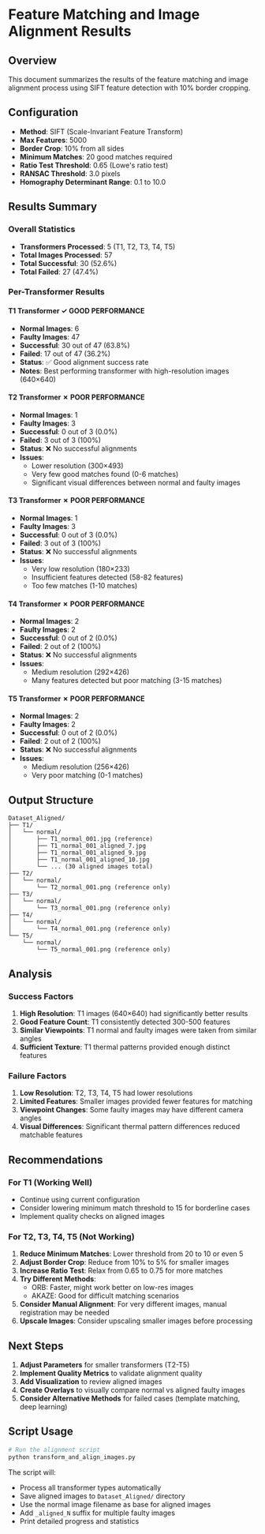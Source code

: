 # Feature Matching and Image Alignment Results

## Overview
This document summarizes the results of the feature matching and image alignment process using SIFT feature detection with 10% border cropping.

## Configuration
- **Method**: SIFT (Scale-Invariant Feature Transform)
- **Max Features**: 5000
- **Border Crop**: 10% from all sides
- **Minimum Matches**: 20 good matches required
- **Ratio Test Threshold**: 0.65 (Lowe's ratio test)
- **RANSAC Threshold**: 3.0 pixels
- **Homography Determinant Range**: 0.1 to 10.0

## Results Summary

### Overall Statistics
- **Transformers Processed**: 5 (T1, T2, T3, T4, T5)
- **Total Images Processed**: 57
- **Total Successful**: 30 (52.6%)
- **Total Failed**: 27 (47.4%)

### Per-Transformer Results

#### T1 Transformer ✓ GOOD PERFORMANCE
- **Normal Images**: 6
- **Faulty Images**: 47
- **Successful**: 30 out of 47 (63.8%)
- **Failed**: 17 out of 47 (36.2%)
- **Status**: ✅ Good alignment success rate
- **Notes**: Best performing transformer with high-resolution images (640×640)

#### T2 Transformer ✗ POOR PERFORMANCE
- **Normal Images**: 1
- **Faulty Images**: 3
- **Successful**: 0 out of 3 (0.0%)
- **Failed**: 3 out of 3 (100%)
- **Status**: ❌ No successful alignments
- **Issues**: 
  - Lower resolution (300×493)
  - Very few good matches found (0-6 matches)
  - Significant visual differences between normal and faulty images

#### T3 Transformer ✗ POOR PERFORMANCE
- **Normal Images**: 1
- **Faulty Images**: 3
- **Successful**: 0 out of 3 (0.0%)
- **Failed**: 3 out of 3 (100%)
- **Status**: ❌ No successful alignments
- **Issues**: 
  - Very low resolution (180×233)
  - Insufficient features detected (58-82 features)
  - Too few matches (1-10 matches)

#### T4 Transformer ✗ POOR PERFORMANCE
- **Normal Images**: 2
- **Faulty Images**: 2
- **Successful**: 0 out of 2 (0.0%)
- **Failed**: 2 out of 2 (100%)
- **Status**: ❌ No successful alignments
- **Issues**: 
  - Medium resolution (292×426)
  - Many features detected but poor matching (3-15 matches)

#### T5 Transformer ✗ POOR PERFORMANCE
- **Normal Images**: 2
- **Faulty Images**: 2
- **Successful**: 0 out of 2 (0.0%)
- **Failed**: 2 out of 2 (100%)
- **Status**: ❌ No successful alignments
- **Issues**: 
  - Medium resolution (256×426)
  - Very poor matching (0-1 matches)

## Output Structure

```
Dataset_Aligned/
├── T1/
│   └── normal/
│       ├── T1_normal_001.jpg (reference)
│       ├── T1_normal_001_aligned_7.jpg
│       ├── T1_normal_001_aligned_9.jpg
│       ├── T1_normal_001_aligned_10.jpg
│       └── ... (30 aligned images total)
├── T2/
│   └── normal/
│       └── T2_normal_001.png (reference only)
├── T3/
│   └── normal/
│       └── T3_normal_001.png (reference only)
├── T4/
│   └── normal/
│       └── T4_normal_001.png (reference only)
└── T5/
    └── normal/
        └── T5_normal_001.png (reference only)
```

## Analysis

### Success Factors
1. **High Resolution**: T1 images (640×640) had significantly better results
2. **Good Feature Count**: T1 consistently detected 300-500 features
3. **Similar Viewpoints**: T1 normal and faulty images were taken from similar angles
4. **Sufficient Texture**: T1 thermal patterns provided enough distinct features

### Failure Factors
1. **Low Resolution**: T2, T3, T4, T5 had lower resolutions
2. **Limited Features**: Smaller images provided fewer features for matching
3. **Viewpoint Changes**: Some faulty images may have different camera angles
4. **Visual Differences**: Significant thermal pattern differences reduced matchable features

## Recommendations

### For T1 (Working Well)
- Continue using current configuration
- Consider lowering minimum match threshold to 15 for borderline cases
- Implement quality checks on aligned images

### For T2, T3, T4, T5 (Not Working)
1. **Reduce Minimum Matches**: Lower threshold from 20 to 10 or even 5
2. **Adjust Border Crop**: Reduce from 10% to 5% for smaller images
3. **Increase Ratio Test**: Relax from 0.65 to 0.75 for more matches
4. **Try Different Methods**:
   - ORB: Faster, might work better on low-res images
   - AKAZE: Good for difficult matching scenarios
5. **Consider Manual Alignment**: For very different images, manual registration may be needed
6. **Upscale Images**: Consider upscaling smaller images before processing

## Next Steps

1. **Adjust Parameters** for smaller transformers (T2-T5)
2. **Implement Quality Metrics** to validate alignment quality
3. **Add Visualization** to review aligned images
4. **Create Overlays** to visually compare normal vs aligned faulty images
5. **Consider Alternative Methods** for failed cases (template matching, deep learning)

## Script Usage

```bash
# Run the alignment script
python transform_and_align_images.py
```

The script will:
- Process all transformer types automatically
- Save aligned images to `Dataset_Aligned/` directory
- Use the normal image filename as base for aligned images
- Add `_aligned_N` suffix for multiple faulty images
- Print detailed progress and statistics
